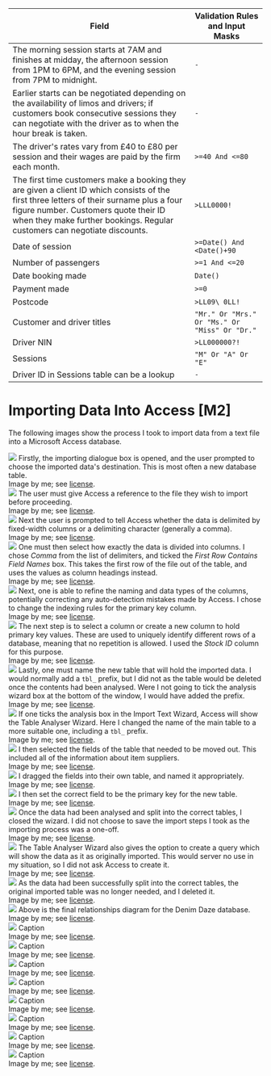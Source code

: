 Field | Validation Rules and Input Masks
-|-
The morning session starts at 7AM and finishes at midday, the afternoon session from 1PM to 6PM, and the evening session from 7PM to midnight. | `-`
Earlier starts can be negotiated depending on the availability of limos and drivers; if customers book consecutive sessions they can negotiate with the driver as to when the hour break is taken. | `-`
The driver's rates vary from &pound;40 to &pound;80 per session and their wages are paid by the firm each month. | `>=40 And <=80`
The first time customers make a booking they are given a client ID which consists of the first three letters of their surname plus a four figure number. Customers quote their ID when they make further bookings. Regular customers can negotiate discounts. | `>LLL0000!`
Date of session | `>=Date() And <Date()+90`
Number of passengers | `>=1 And <=20`
Date booking made | `Date()`
Payment made | `>=0`
Postcode | `>LL09\ 0LL!`
Customer and driver titles | `"Mr." Or "Mrs." Or "Ms." Or "Miss" Or "Dr."`
Driver NIN | `>LL000000?!`
Sessions | `"M" Or "A" Or "E"`
Driver ID in Sessions table can be a lookup | `-`

# Importing Data Into Access [M2]

The following images show the process I took to import data from a text file into a Microsoft Access database.

<div class="i">
	<img src="/btec/img/18.1.1.01.png">
	Firstly, the importing dialogue box is opened, and the user prompted to choose the imported data's destination. This is most often a new database table.
	<div>Image by me; see <a href="/btec/license">license</a>.</div>
</div>
<div class="i">
	<img src="/btec/img/18.1.1.02.png">
	The user must give Access a reference to the file they wish to import before proceeding.
	<div>Image by me; see <a href="/btec/license">license</a>.</div>
</div>
<div class="i">
	<img src="/btec/img/18.1.1.03.png">
	Next the user is prompted to tell Access whether the data is delimited by fixed-width columns or a delimiting character (generally a comma).
	<div>Image by me; see <a href="/btec/license">license</a>.</div>
</div>
<div class="i">
	<img src="/btec/img/18.1.1.04.png">
	One must then select how exactly the data is divided into columns. I chose <em>Comma</em> from the list of delimiters, and ticked the <em>First Row Contains Field Names</em> box. This takes the first row of the file out of the table, and uses the values as column headings instead.
	<div>Image by me; see <a href="/btec/license">license</a>.</div>
</div>
<div class="i">
	<img src="/btec/img/18.1.1.05.png">
	Next, one is able to refine the naming and data types of the columns, potentially correcting any auto-detection mistakes made by Access. I chose to change the indexing rules for the primary key column.
	<div>Image by me; see <a href="/btec/license">license</a>.</div>
</div>
<div class="i">
	<img src="/btec/img/18.1.1.06.png">
	The next step is to select a column or create a new column to hold primary key values. These are used to uniquely identify different rows of a database, meaning that no repetition is allowed. I used the <em>Stock ID</em> column for this purpose.
	<div>Image by me; see <a href="/btec/license">license</a>.</div>
</div>
<div class="i">
	<img src="/btec/img/18.1.1.07.png">
	Lastly, one must name the new table that will hold the imported data. I would normally add a <code>tbl_</code> prefix, but I did not as the table would be deleted once the contents had been analysed. Were I not going to tick the analysis wizard box at the bottom of the window, I would have added the prefix.
	<div>Image by me; see <a href="/btec/license">license</a>.</div>
</div>
<div class="i">
	<img src="/btec/img/18.1.1.08.png">
	If one ticks the analysis box in the Import Text Wizard, Access will show the Table Analyser Wizard. Here I changed the name of the main table to a more suitable one, including a <code>tbl_</code> prefix.
	<div>Image by me; see <a href="/btec/license">license</a>.</div>
</div>
<div class="i">
	<img src="/btec/img/18.1.1.09.png">
	I then selected the fields of the table that needed to be moved out. This included all of the information about item suppliers.
	<div>Image by me; see <a href="/btec/license">license</a>.</div>
</div>
<div class="i">
	<img src="/btec/img/18.1.1.10.png">
	I dragged the fields into their own table, and named it appropriately.
	<div>Image by me; see <a href="/btec/license">license</a>.</div>
</div>
<div class="i">
	<img src="/btec/img/18.1.1.11.png">
	I then set the correct field to be the primary key for the new table.
	<div>Image by me; see <a href="/btec/license">license</a>.</div>
</div>
<div class="i">
	<img src="/btec/img/18.1.1.12.png">
	Once the data had been analysed and split into the correct tables, I closed the wizard. I did not choose to save the import steps I took as the importing process was a one-off.
	<div>Image by me; see <a href="/btec/license">license</a>.</div>
</div>
<div class="i">
	<img src="/btec/img/18.1.1.13.png">
	The Table Analyser Wizard also gives the option to create a query which will show the data as it as originally imported. This would server no use in my situation, so I did not ask Access to create it.
	<div>Image by me; see <a href="/btec/license">license</a>.</div>
</div>
<div class="i">
	<img src="/btec/img/18.1.1.14.png">
	As the data had been successfully split into the correct tables, the original imported table was no longer needed, and I deleted it.
	<div>Image by me; see <a href="/btec/license">license</a>.</div>
</div>
<div class="i">
	<img src="/btec/img/18.1.1.15.png">
	Above is the final relationships diagram for the Denim Daze database.
	<div>Image by me; see <a href="/btec/license">license</a>.</div>
</div>
<div class="i">
	<img src="/btec/img/18.1.1.16.png">
	Caption
	<div>Image by me; see <a href="/btec/license">license</a>.</div>
</div>
<div class="i">
	<img src="/btec/img/18.1.1.17.png">
	Caption
	<div>Image by me; see <a href="/btec/license">license</a>.</div>
</div>
<div class="i">
	<img src="/btec/img/18.1.1.18.png">
	Caption
	<div>Image by me; see <a href="/btec/license">license</a>.</div>
</div>
<div class="i">
	<img src="/btec/img/18.1.1.19.png">
	Caption
	<div>Image by me; see <a href="/btec/license">license</a>.</div>
</div>
<div class="i">
	<img src="/btec/img/18.1.1.20.png">
	Caption
	<div>Image by me; see <a href="/btec/license">license</a>.</div>
</div>
<div class="i">
	<img src="/btec/img/18.1.1.21.png">
	Caption
	<div>Image by me; see <a href="/btec/license">license</a>.</div>
</div>
<div class="i">
	<img src="/btec/img/18.1.1.22.png">
	Caption
	<div>Image by me; see <a href="/btec/license">license</a>.</div>
</div>
<div class="i">
	<img src="/btec/img/18.1.1.23.png">
	Caption
	<div>Image by me; see <a href="/btec/license">license</a>.</div>
</div>
